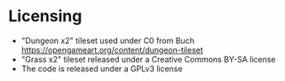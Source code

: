 # Licensing
* "Dungeon x2" tileset used under C0 from Buch https://opengameart.org/content/dungeon-tileset
* "Grass x2" tileset released under a Creative Commons BY-SA license
* The code is released under a GPLv3 license
